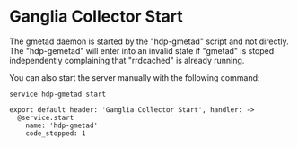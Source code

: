 
# Ganglia Collector Start

The gmetad daemon is started by the "hdp-gmetad" script and not directly. The
"hdp-gemetad" will enter into an invalid state if "gmetad" is stoped
independently complaining that "rrdcached" is already running.

You can also start the server manually with the following command:

```
service hdp-gmetad start
```

    export default header: 'Ganglia Collector Start', handler: ->
      @service.start
        name: 'hdp-gmetad'
        code_stopped: 1
